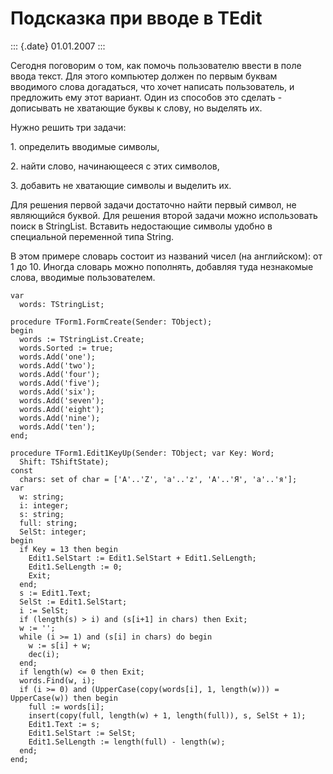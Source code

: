 Подсказка при вводе в TEdit
===========================

::: {.date}
01.01.2007
:::

Сегодня поговорим о том, как помочь пользователю ввести в поле ввода
текст. Для этого компьютер должен по первым буквам вводимого слова
догадаться, что хочет написать пользователь, и предложить ему этот
вариант. Один из способов это сделать - дописывать не хватающие буквы к
слову, но выделять их.

Нужно решить три задачи:

1\. определить вводимые символы,

2\. найти слово, начинающееся с этих символов,

3\. добавить не хватающие символы и выделить их.

Для решения первой задачи достаточно найти первый символ, не являющийся
буквой. Для решения второй задачи можно использовать поиск в StringList.
Вставить недостающие символы удобно в специальной переменной типа
String.

В этом примере словарь состоит из названий чисел (на английском): от 1
до 10. Иногда словарь можно пополнять, добавляя туда незнакомые слова,
вводимые пользователем.

    var
      words: TStringList;
     
    procedure TForm1.FormCreate(Sender: TObject);
    begin
      words := TStringList.Create;
      words.Sorted := true;
      words.Add('one');
      words.Add('two');
      words.Add('four');
      words.Add('five');
      words.Add('six');
      words.Add('seven');
      words.Add('eight');
      words.Add('nine');
      words.Add('ten');
    end;
     
    procedure TForm1.Edit1KeyUp(Sender: TObject; var Key: Word;
      Shift: TShiftState);
    const
      chars: set of char = ['A'..'Z', 'a'..'z', 'А'..'Я', 'а'..'я'];
    var
      w: string;
      i: integer;
      s: string;
      full: string;
      SelSt: integer;
    begin
      if Key = 13 then begin
        Edit1.SelStart := Edit1.SelStart + Edit1.SelLength;
        Edit1.SelLength := 0;
        Exit;
      end;
      s := Edit1.Text;
      SelSt := Edit1.SelStart;
      i := SelSt;
      if (length(s) > i) and (s[i+1] in chars) then Exit;
      w := '';
      while (i >= 1) and (s[i] in chars) do begin
        w := s[i] + w;
        dec(i);
      end;
      if length(w) <= 0 then Exit;
      words.Find(w, i);
      if (i >= 0) and (UpperCase(copy(words[i], 1, length(w))) = UpperCase(w)) then begin
        full := words[i];
        insert(copy(full, length(w) + 1, length(full)), s, SelSt + 1);
        Edit1.Text := s;
        Edit1.SelStart := SelSt;
        Edit1.SelLength := length(full) - length(w);
      end;
    end;

